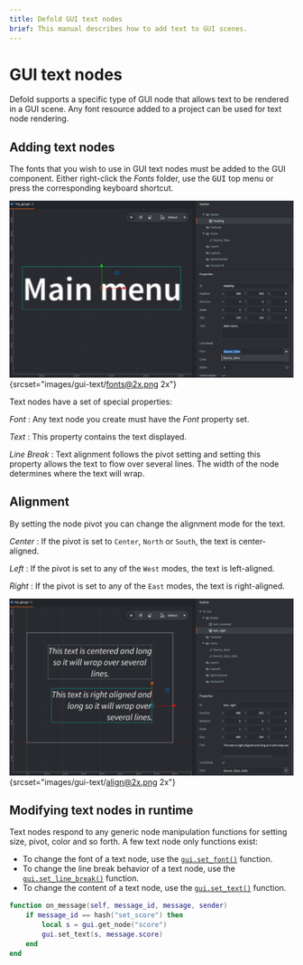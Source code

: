 ```yaml
---
title: Defold GUI text nodes
brief: This manual describes how to add text to GUI scenes.
---
```


# GUI text nodes

Defold supports a specific type of GUI node that allows text to be rendered in a GUI scene. Any font resource added to a project can be used for text node rendering.

## Adding text nodes

The fonts that you wish to use in GUI text nodes must be added to the GUI component. Either right-click the *Fonts* folder, use the <kbd>GUI</kbd> top menu or press the corresponding keyboard shortcut.

![Fonts](images/gui-text/fonts.png){srcset="images/gui-text/fonts@2x.png 2x"}

Text nodes have a set of special properties:

*Font*
: Any text node you create must have the *Font* property set.

*Text*
: This property contains the text displayed.

*Line Break*
: Text alignment follows the pivot setting and setting this property allows the text to flow over several lines. The width of the node determines where the text will wrap.

## Alignment

By setting the node pivot you can change the alignment mode for the text.

*Center*
: If the pivot is set to `Center`, `North` or `South`, the text is center-aligned.

*Left*
: If the pivot is set to any of the `West` modes, the text is left-aligned.

*Right*
: If the pivot is set to any of the `East` modes, the text is right-aligned.

![Text alignment](images/gui-text/align.png){srcset="images/gui-text/align@2x.png 2x"}

## Modifying text nodes in runtime

Text nodes respond to any generic node manipulation functions for setting size, pivot, color and so forth. A few text node only functions exist:

* To change the font of a text node, use the [`gui.set_font()`](/ref/gui/#gui.set_font) function.
* To change the line break behavior of a text node, use the [`gui.set_line_break()`](/ref/gui/#gui.set_line_break) function.
* To change the content of a text node, use the [`gui.set_text()`](/ref/gui/#gui.set_text) function.

```lua
function on_message(self, message_id, message, sender)
    if message_id == hash("set_score") then
        local s = gui.get_node("score")
        gui.set_text(s, message.score)
    end
end
```

